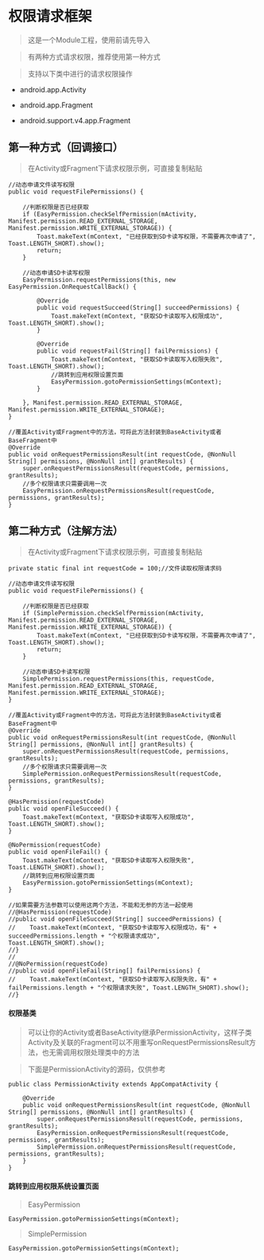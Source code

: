 # 权限请求框架

> 这是一个Module工程，使用前请先导入

> 有两种方式请求权限，推荐使用第一种方式

> 支持以下类中进行的请求权限操作

* android.app.Activity

* android.app.Fragment

* android.support.v4.app.Fragment

## 第一种方式（回调接口）

> 在Activity或Fragment下请求权限示例，可直接复制粘贴

    //动态申请文件读写权限
    public void requestFilePermissions() {

        //判断权限是否已经获取
        if (EasyPermission.checkSelfPermission(mActivity, Manifest.permission.READ_EXTERNAL_STORAGE, Manifest.permission.WRITE_EXTERNAL_STORAGE)) {
            Toast.makeText(mContext, "已经获取到SD卡读写权限，不需要再次申请了", Toast.LENGTH_SHORT).show();
            return;
        }

        //动态申请SD卡读写权限
        EasyPermission.requestPermissions(this, new EasyPermission.OnRequestCallBack() {
            
            @Override
            public void requestSucceed(String[] succeedPermissions) {
                Toast.makeText(mContext, "获取SD卡读取写入权限成功", Toast.LENGTH_SHORT).show();
            }

            @Override
            public void requestFail(String[] failPermissions) {
                Toast.makeText(mContext, "获取SD卡读取写入权限失败", Toast.LENGTH_SHORT).show();
                //跳转到应用权限设置页面
                EasyPermission.gotoPermissionSettings(mContext);
            }

        }, Manifest.permission.READ_EXTERNAL_STORAGE, Manifest.permission.WRITE_EXTERNAL_STORAGE);
    }

    //覆盖Activity或Fragment中的方法，可将此方法封装到BaseActivity或者BaseFragment中
    @Override
    public void onRequestPermissionsResult(int requestCode, @NonNull String[] permissions, @NonNull int[] grantResults) {
        super.onRequestPermissionsResult(requestCode, permissions, grantResults);
        //多个权限请求只需要调用一次
        EasyPermission.onRequestPermissionsResult(requestCode, permissions, grantResults);
    }

## 第二种方式（注解方法）

> 在Activity或Fragment下请求权限示例，可直接复制粘贴

    private static final int requestCode = 100;//文件读取权限请求码

    //动态申请文件读写权限
    public void requestFilePermissions() {

        //判断权限是否已经获取
        if (SimplePermission.checkSelfPermission(mActivity, Manifest.permission.READ_EXTERNAL_STORAGE, Manifest.permission.WRITE_EXTERNAL_STORAGE)) {
            Toast.makeText(mContext, "已经获取到SD卡读写权限，不需要再次申请了", Toast.LENGTH_SHORT).show();
            return;
        }

        //动态申请SD卡读写权限
        SimplePermission.requestPermissions(this, requestCode, Manifest.permission.READ_EXTERNAL_STORAGE, Manifest.permission.WRITE_EXTERNAL_STORAGE);
    }

    //覆盖Activity或Fragment中的方法，可将此方法封装到BaseActivity或者BaseFragment中
    @Override
    public void onRequestPermissionsResult(int requestCode, @NonNull String[] permissions, @NonNull int[] grantResults) {
        super.onRequestPermissionsResult(requestCode, permissions, grantResults);
        //多个权限请求只需要调用一次
        SimplePermission.onRequestPermissionsResult(requestCode, permissions, grantResults);
    }

    @HasPermission(requestCode)
    public void openFileSucceed() {
        Toast.makeText(mContext, "获取SD卡读取写入权限成功", Toast.LENGTH_SHORT).show();
    }

    @NoPermission(requestCode)
    public void openFileFail() {
        Toast.makeText(mContext, "获取SD卡读取写入权限失败", Toast.LENGTH_SHORT).show();
        //跳转到应用权限设置页面
        EasyPermission.gotoPermissionSettings(mContext);
    }

    //如果需要方法参数可以使用这两个方法，不能和无参的方法一起使用
    //@HasPermission(requestCode)
    //public void openFileSucceed(String[] succeedPermissions) {
    //    Toast.makeText(mContext, "获取SD卡读取写入权限成功，有" + succeedPermissions.length + "个权限请求成功", Toast.LENGTH_SHORT).show();
    //}
	//
    //@NoPermission(requestCode)
    //public void openFileFail(String[] failPermissions) {
    //    Toast.makeText(mContext, "获取SD卡读取写入权限失败，有" + failPermissions.length + "个权限请求失败", Toast.LENGTH_SHORT).show();
    //}

#### 权限基类

> 可以让你的Activity或者BaseActivity继承PermissionActivity，这样子类Activity及关联的Fragment可以不用重写onRequestPermissionsResult方法，也无需调用权限处理类中的方法

> 下面是PermissionActivity的源码，仅供参考

    public class PermissionActivity extends AppCompatActivity {

        @Override
        public void onRequestPermissionsResult(int requestCode, @NonNull String[] permissions, @NonNull int[] grantResults) {
            super.onRequestPermissionsResult(requestCode, permissions, grantResults);
            EasyPermission.onRequestPermissionsResult(requestCode, permissions, grantResults);
            SimplePermission.onRequestPermissionsResult(requestCode, permissions, grantResults);
        }
    }

#### 跳转到应用权限系统设置页面

> EasyPermission

    EasyPermission.gotoPermissionSettings(mContext);

> SimplePermission

    EasyPermission.gotoPermissionSettings(mContext);